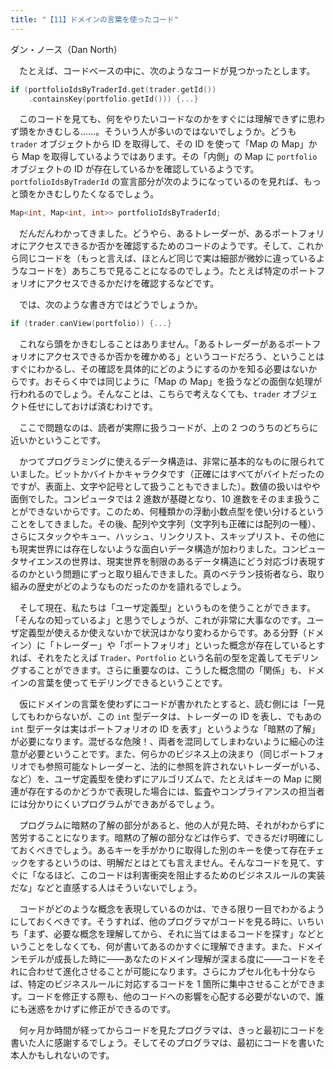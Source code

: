 ```yaml
---
title: "【11】ドメインの言葉を使ったコード"
---
```



ダン・ノース（Dan North）


　たとえば、コードベースの中に、次のようなコードが見つかったとします。

``` cpp
if (portfolioIdsByTraderId.get(trader.getId())
    .containsKey(portfolio.getId())) {...}
```

　このコードを見ても、何をやりたいコードなのかをすぐには理解できずに思わず頭をかきむしる……。そういう人が多いのではないでしょうか。どうも `trader` オブジェクトから ID を取得して、その ID を使って「Map の Map」から Map を取得しているようではあります。その「内側」の Map に `portfolio` オブジェクトの ID が存在しているかを確認しているようです。`portfolioIdsByTraderId` の宣言部分が次のようになっているのを見れば、もっと頭をかきむしりたくなるでしょう。

``` cpp
Map<int, Map<int, int>> portfolioIdsByTraderId;
```

　だんだんわかってきました。どうやら、あるトレーダーが、あるポートフォリオにアクセスできるか否かを確認するためのコードのようです。そして、これから同じコードを（もっと言えば、ほとんど同じで実は細部が微妙に違っているようなコードを）あちこちで見ることになるのでしょう。たとえば特定のポートフォリオにアクセスできるかだけを確認するなどです。

　では、次のような書き方ではどうでしょうか。

``` cpp
if (trader.canView(portfolio)) {...}
```

　これなら頭をかきむしることはありません。「あるトレーダーがあるポートフォリオにアクセスできるか否かを確かめる」というコードだろう、ということはすぐにわかるし、その確認を具体的にどのようにするのかを知る必要はないからです。おそらく中では同じように「Map の Map」を扱うなどの面倒な処理が行われるのでしょう。そんなことは、こちらで考えなくても、`trader` オブジェクト任せにしておけば済むわけです。

　ここで問題なのは、読者が実際に扱うコードが、上の 2 つのうちのどちらに近いかということです。

　かつてプログラミングに使えるデータ構造は、非常に基本的なものに限られていました。ビットかバイトかキャラクタです（正確にはすべてがバイトだったのですが、表面上、文字や記号として扱うこともできました）。数値の扱いはやや面倒でした。コンピュータでは 2 進数が基礎となり、10 進数をそのまま扱うことができないからです。このため、何種類かの浮動小数点型を使い分けるということをしてきました。その後、配列や文字列（文字列も正確には配列の一種）、さらにスタックやキュー、ハッシュ、リンクリスト、スキップリスト、その他にも現実世界には存在しないような面白いデータ構造が加わりました。コンピュータサイエンスの世界は、現実世界を制限のあるデータ構造にどう対応づけ表現するのかという問題にずっと取り組んできました。真のベテラン技術者なら、取り組みの歴史がどのようなものだったのかを語れるでしょう。

　そして現在、私たちは「ユーザ定義型」というものを使うことができます。「そんなの知っているよ」と思うでしょうが、これが非常に大事なのです。ユーザ定義型が使えるか使えないかで状況はかなり変わるからです。ある分野（ドメイン）に「トレーダー」や「ポートフォリオ」といった概念が存在しているとすれば、それをたとえば `Trader`、`Portfolio` という名前の型を定義してモデリングすることができます。さらに重要なのは、こうした概念間の「関係」も、ドメインの言葉を使ってモデリングできるということです。

　仮にドメインの言葉を使わずにコードが書かれたとすると、読む側には「一見してもわからないが、この `int` 型データは、トレーダーの ID を表し、でもあの `int` 型データは実はポートフォリオの ID を表す」というような「暗黙の了解」が必要になります。混ぜるな危険！、両者を混同してしまわないように細心の注意が必要ということです。また、何らかのビジネス上の決まり（同じポートフォリオでも参照可能なトレーダーと、法的に参照を許されないトレーダーがいる、など）を、ユーザ定義型を使わずにアルゴリズムで、たとえばキーの Map に関連が存在するのかどうかで表現した場合には、監査やコンプライアンスの担当者には分かりにくいプログラムができあがるでしょう。

　プログラムに暗黙の了解の部分があると、他の人が見た時、それがわからずに苦労することになります。暗黙の了解の部分などは作らず、できるだけ明確にしておくべきでしょう。あるキーを手がかりに取得した別のキーを使って存在チェックをするというのは、明解だとはとても言えません。そんなコードを見て、すぐに「なるほど、このコードは利害衝突を阻止するためのビジネスルールの実装だな」などと直感する人はそういないでしょう。

　コードがどのような概念を表現しているのかは、できる限り一目でわかるようにしておくべきです。そうすれば、他のプログラマがコードを見る時に、いちいち「まず、必要な概念を理解してから、それに当てはまるコードを探す」などということをしなくても、何が書いてあるのかすぐに理解できます。また、ドメインモデルが成長した時に——あなたのドメイン理解が深まる度に——コードをそれに合わせて進化させることが可能になります。さらにカプセル化も十分ならば、特定のビジネスルールに対応するコードを 1 箇所に集中させることができます。コードを修正する際も、他のコードへの影響を心配する必要がないので、誰にも迷惑をかけずに修正ができるのです。

　何ヶ月か時間が経ってからコードを見たプログラマは、きっと最初にコードを書いた人に感謝するでしょう。そしてそのプログラマは、最初にコードを書いた本人かもしれないのです。
